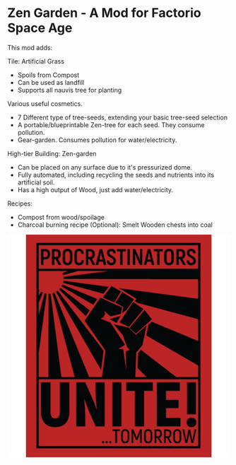 # Zen Garden - A Mod for Factorio Space Age

This mod adds:

Tile: Artificial Grass
- Spoils from Compost
- Can be used as landfill
- Supports all nauvis tree for planting

Various useful cosmetics.
- 7 Different type of tree-seeds, extending your basic tree-seed selection
- A portable/blueprintable Zen-tree for each seed. They consume pollution.
- Gear-garden. Consumes pollution for water/electricity.

High-tier Building: Zen-garden
- Can be placed on any surface due to it's pressurized dome.
- Fully automated, including recycling the seeds and nutrients into its artificial soil.
- Has a high output of Wood, just add water/electricity.

Recipes:
- Compost from wood/spoilage
- Charcoal burning recipe (Optional): Smelt Wooden chests into coal


![Screenshot](screenshot.png)